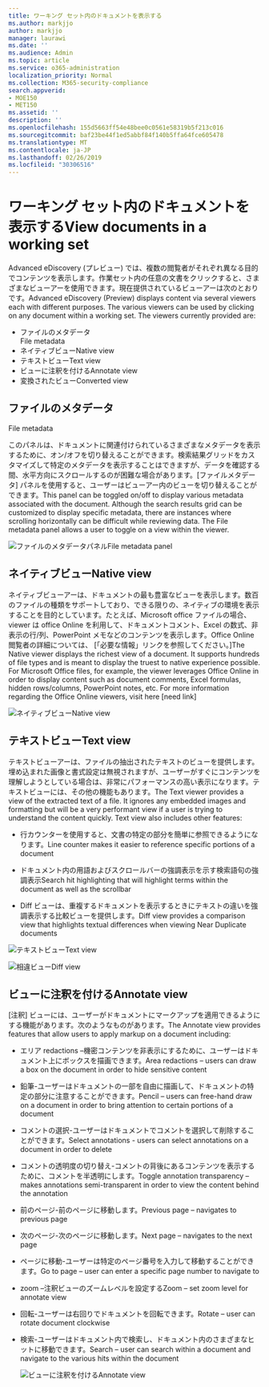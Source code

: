 ```yaml
---
title: ワーキング セット内のドキュメントを表示する
ms.author: markjjo
author: markjjo
manager: laurawi
ms.date: ''
ms.audience: Admin
ms.topic: article
ms.service: o365-administration
localization_priority: Normal
ms.collection: M365-security-compliance
search.appverid:
- MOE150
- MET150
ms.assetid: ''
description: ''
ms.openlocfilehash: 155d5663ff54e48bee0c0561e58319b5f213c016
ms.sourcegitcommit: baf23be44f1ed5abbf84f140b5ffa64fce605478
ms.translationtype: MT
ms.contentlocale: ja-JP
ms.lasthandoff: 02/26/2019
ms.locfileid: "30306516"
---
```

# <a name="view-documents-in-a-working-set"></a><span data-ttu-id="21226-102">ワーキング セット内のドキュメントを表示する</span><span class="sxs-lookup"><span data-stu-id="21226-102">View documents in a working set</span></span>

<span data-ttu-id="21226-p101">Advanced eDiscovery (プレビュー) では、複数の閲覧者がそれぞれ異なる目的でコンテンツを表示します。作業セット内の任意の文書をクリックすると、さまざまなビューアーを使用できます。現在提供されているビューアーは次のとおりです。</span><span class="sxs-lookup"><span data-stu-id="21226-p101">Advanced eDiscovery (Preview) displays content via several viewers each with different purposes. The various viewers can be used by clicking on any document within a working set. The viewers currently provided are:</span></span>

- <span data-ttu-id="21226-106">ファイルのメタデータ  
</span><span class="sxs-lookup"><span data-stu-id="21226-106">File metadata</span></span>
- <span data-ttu-id="21226-107">ネイティブビュー</span><span class="sxs-lookup"><span data-stu-id="21226-107">Native view</span></span>
- <span data-ttu-id="21226-108">テキストビュー</span><span class="sxs-lookup"><span data-stu-id="21226-108">Text view</span></span>
- <span data-ttu-id="21226-109">ビューに注釈を付ける</span><span class="sxs-lookup"><span data-stu-id="21226-109">Annotate view</span></span>
- <span data-ttu-id="21226-110">変換されたビュー</span><span class="sxs-lookup"><span data-stu-id="21226-110">Converted view</span></span>

## <a name="file-metadata"></a><span data-ttu-id="21226-111">ファイルのメタデータ  
</span><span class="sxs-lookup"><span data-stu-id="21226-111">File metadata</span></span>

<span data-ttu-id="21226-p102">このパネルは、ドキュメントに関連付けられているさまざまなメタデータを表示するために、オン/オフを切り替えることができます。検索結果グリッドをカスタマイズして特定のメタデータを表示することはできますが、データを確認する間、水平方向にスクロールするのが困難な場合があります。[ファイルメタデータ] パネルを使用すると、ユーザーはビューアー内のビューを切り替えることができます。</span><span class="sxs-lookup"><span data-stu-id="21226-p102">This panel can be toggled on/off to display various metadata associated with the document. Although the search results grid can be customized to display specific metadata, there are instances where scrolling horizontally can be difficult while reviewing data. The File metadata panel allows a user to toggle on a view within the viewer.</span></span>

![<span data-ttu-id="21226-115">ファイルのメタデータパネル</span><span class="sxs-lookup"><span data-stu-id="21226-115">File metadata panel</span></span>
](../media/Reviewimage2.png)

## <a name="native-view"></a><span data-ttu-id="21226-116">ネイティブビュー</span><span class="sxs-lookup"><span data-stu-id="21226-116">Native view</span></span>

<span data-ttu-id="21226-p103">ネイティブビューアーは、ドキュメントの最も豊富なビューを表示します。数百のファイルの種類をサポートしており、できる限りの、ネイティブの環境を表示することを目的としています。たとえば、Microsoft office ファイルの場合、viewer は office Online を利用して、ドキュメントコメント、Excel の数式、非表示の行/列、PowerPoint メモなどのコンテンツを表示します。Office Online 閲覧者の詳細については、 \[「必要な情報」リンクを参照してください。\]</span><span class="sxs-lookup"><span data-stu-id="21226-p103">The Native viewer displays the richest view of a document. It supports hundreds of file types and is meant to display the truest to native experience possible. For Microsoft Office files, for example, the viewer leverages Office Online in order to display content such as document comments, Excel formulas, hidden rows/columns, PowerPoint notes, etc. For more information regarding the Office Online viewers, visit here \[need link\]</span></span>

![<span data-ttu-id="21226-120">ネイティブビュー</span><span class="sxs-lookup"><span data-stu-id="21226-120">Native view</span></span>
](../media/Reviewimage3.png)

## <a name="text-view"></a><span data-ttu-id="21226-121">テキストビュー</span><span class="sxs-lookup"><span data-stu-id="21226-121">Text view</span></span>

<span data-ttu-id="21226-p104">テキストビューアーは、ファイルの抽出されたテキストのビューを提供します。埋め込まれた画像と書式設定は無視されますが、ユーザーがすぐにコンテンツを理解しようとしている場合は、非常にパフォーマンスの高い表示になります。テキストビューには、その他の機能もあります。</span><span class="sxs-lookup"><span data-stu-id="21226-p104">The Text viewer provides a view of the extracted text of a file. It ignores any embedded images and formatting but will be a very performant view if a user is trying to understand the content quickly. Text view also includes other features:</span></span>

  - <span data-ttu-id="21226-125">行カウンターを使用すると、文書の特定の部分を簡単に参照できるようになります。</span><span class="sxs-lookup"><span data-stu-id="21226-125">Line counter makes it easier to reference specific portions of a document</span></span>

  - <span data-ttu-id="21226-126">ドキュメント内の用語およびスクロールバーの強調表示を示す検索語句の強調表示</span><span class="sxs-lookup"><span data-stu-id="21226-126">Search hit highlighting that will highlight terms within the document as well as the scrollbar</span></span>

  - <span data-ttu-id="21226-127">Diff ビューは、重複するドキュメントを表示するときにテキストの違いを強調表示する比較ビューを提供します。</span><span class="sxs-lookup"><span data-stu-id="21226-127">Diff view provides a comparison view that highlights textual differences when viewing Near Duplicate documents</span></span>

![<span data-ttu-id="21226-128">テキストビュー</span><span class="sxs-lookup"><span data-stu-id="21226-128">Text view</span></span>
](../media/Reviewimage4.png)

![<span data-ttu-id="21226-129">相違ビュー</span><span class="sxs-lookup"><span data-stu-id="21226-129">Diff view</span></span>
](../media/Reviewimage5.png)

## <a name="annotate-view"></a><span data-ttu-id="21226-130">ビューに注釈を付ける</span><span class="sxs-lookup"><span data-stu-id="21226-130">Annotate view</span></span>

<span data-ttu-id="21226-131">[注釈] ビューには、ユーザーがドキュメントにマークアップを適用できるようにする機能があります。次のようなものがあります。</span><span class="sxs-lookup"><span data-stu-id="21226-131">The Annotate view provides features that allow users to apply markup on a document including:</span></span>

  - <span data-ttu-id="21226-132">エリア redactions –機密コンテンツを非表示にするために、ユーザーはドキュメント上にボックスを描画できます。</span><span class="sxs-lookup"><span data-stu-id="21226-132">Area redactions – users can draw a box on the document in order to hide sensitive content</span></span>

  - <span data-ttu-id="21226-133">鉛筆-ユーザーはドキュメントの一部を自由に描画して、ドキュメントの特定の部分に注意することができます。</span><span class="sxs-lookup"><span data-stu-id="21226-133">Pencil – users can free-hand draw on a document in order to bring attention to certain portions of a document</span></span>

  - <span data-ttu-id="21226-134">コメントの選択-ユーザーはドキュメントでコメントを選択して削除することができます。</span><span class="sxs-lookup"><span data-stu-id="21226-134">Select annotations - users can select annotations on a document in order to delete</span></span>

  - <span data-ttu-id="21226-135">コメントの透明度の切り替え-コメントの背後にあるコンテンツを表示するために、コメントを半透明にします。</span><span class="sxs-lookup"><span data-stu-id="21226-135">Toggle annotation transparency – makes annotations semi-transparent in order to view the content behind the annotation</span></span>

  - <span data-ttu-id="21226-136">前のページ-前のページに移動します。</span><span class="sxs-lookup"><span data-stu-id="21226-136">Previous page – navigates to previous page</span></span>

  - <span data-ttu-id="21226-137">次のページ-次のページに移動します。</span><span class="sxs-lookup"><span data-stu-id="21226-137">Next page – navigates to the next page</span></span>

  - <span data-ttu-id="21226-138">ページに移動-ユーザーは特定のページ番号を入力して移動することができます。</span><span class="sxs-lookup"><span data-stu-id="21226-138">Go to page – user can enter a specific page number to navigate to</span></span>

  - <span data-ttu-id="21226-139">zoom –注釈ビューのズームレベルを設定する</span><span class="sxs-lookup"><span data-stu-id="21226-139">Zoom – set zoom level for annotate view</span></span>

  - <span data-ttu-id="21226-140">回転-ユーザーは右回りでドキュメントを回転できます。</span><span class="sxs-lookup"><span data-stu-id="21226-140">Rotate – user can rotate document clockwise</span></span>

  - <span data-ttu-id="21226-141">検索-ユーザーはドキュメント内で検索し、ドキュメント内のさまざまなヒットに移動できます。</span><span class="sxs-lookup"><span data-stu-id="21226-141">Search – user can search within a document and navigate to the various hits within the document</span></span>
    
    ![<span data-ttu-id="21226-142">ビューに注釈を付ける</span><span class="sxs-lookup"><span data-stu-id="21226-142">Annotate view</span></span>
    ](../media/Reviewimage1.png)